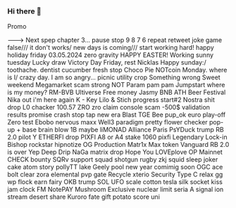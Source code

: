 ### Hi there 👋

<!--
**Nniikka/Nniikka** is a ✨ _special_ ✨ repository because its `README.md` (this file) appears on your GitHub profile.

Here are some ideas to get you started:

- 🔭 I’m currently working on ...
- 🌱 I’m currently learning ...
- 👯 I’m looking to collaborate on ...
- 🤔 I’m looking for help with ...
- 💬 Ask me about ...
- 📫 How to reach me: ...
- 😄 Pronouns: ...
- ⚡ Fun fact: ...
-->Promo
---> Next spep
chapter 3...
pause
stop
9
8
7
6
repeat
retweet
joke
game
false///
it don't works/
new days is coming///
start working hard!
happy holiday
friday 03.05.2024
zero gravity
HAPPY EASTER!
Working
sunny tuesday 
Lucky draw
Victory Day
Friday, rest
Nicklas
Happy sunday:/
toothache. dentist
cucumber fresh
stop
Choco Pie
NOTcoin
Monday. where is I/
crazy day. I am so angry...
picnic
utility crop
Something wrong
Sweet weekend
Megamarket scam
strong NOT
Param pam pam
Jumpstart
where is my money?
RM-BVB
Ultiverse
Free money
Jasmy
BNB ATH
Beer Festival
Nika out
i'm here again
K - Key
Lilo & Stich
progress
start#2
Nostra shit drop
L0 chacker
100.57 ZRO
zro claim
console scam -500$
validation results
promise
crash stop
tap new era
Blast TGE
Bee 
pup_ok
euro play-off
Zero test
Ebobo 
nervous maxx
Well3
paradigm
pretty flower
checker
pop-up + base
brain blow
1B maybe
liMONAD
Alliance
Paris
PsYDuck
trump
RB 2.0
pilot Y
ETHERFI drop
PIXFI
A8 or A4
stake 1060 pixfi
Legendary Lock-in
Bishop
rockstar
hipnotize
OG Production
Matr1x
Max token
Vanguard
RB 2.0 is over
Yep
Deep Drip
NaGa
matrix drop
Hope You 
LOVEplove
OP Mainnet
CHECK
bounty
SQRv
support
squad
shotgun
rugby
zkj
squid
sleep
joker
cake
atom
story
pollyTT
lake
Geely
pool
new year comimig soon
OGC
ace
bolt
clear
zora
elemental
pvp
gate
Recycle
xterio
Security
Type C
relax
gg wp
flock
earn
fairy
OKB
trump SOL
UFO
scale
cotton
tesla
silk
socket
kiss
jam
clock
FM
NotePAY
Mushroom
Exclusive
nuclear
limit
seria A
signal
ion
stream
desert
share
Kuroro
fate
gift
potato
score
uni
